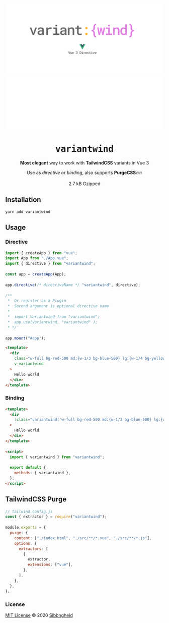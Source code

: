 <p align='center'>
<img src="./variantwind.svg">
<img src="./carbon.svg">
</p>
<h1 align='center'>
<samp>variantwind</samp>
</h1>
<p align='center'>
<strong>Most elegant</strong> way to work with <strong>TailwindCSS</strong> variants in Vue 3
</p>

<p align='center'>
Use as <em>directive</em> or <em>binding</em>, also supports <strong>PurgeCSS</strong>🔥🔥<br><br>
2.7 kB Gzipped
</p>

## Installation

```sh
yarn add variantwind
```

## Usage

### Directive

```js
import { createApp } from "vue";
import App from "./App.vue";
import { directive } from "variantwind";

const app = createApp(App);

app.directive(/* directiveName */ "variantwind", directive);

/**
 *  Or register as a Plugin
 *  Second argument is optional directive name
 *
 *  import Variantwind from "variantwind";
 *  app.use(Variantwind, "variantwind" );
 * */

app.mount("#app");
```

```html
<template>
  <div
    class="w-full bg-red-500 md:{w-1/3 bg-blue-500} lg:{w-1/4 bg-yellow-500 hover:bg-yellow-900}"
    v-variantwind
  >
    Hello world
  </div>
</template>
```

### Binding

```html
<template>
  <div
    :class="variantwind('w-full bg-red-500 md:{w-1/3 bg-blue-500} lg:{w-1/4 bg-yellow-500 hover:bg-yellow-900}')"
  >
    Hello world
  </div>
</template>

<script>
  import { variantwind } from "variantwind";

  export default {
    methods: { variantwind },
  };
</script>
```

## TailwindCSS Purge

```js
// tailwind.config.js
const { extractor } = require("variantwind");

module.exports = {
  purge: {
    content: ["./index.html", "./src/**/*.vue", "./src/**/*.js"],
    options: {
      extractors: [
        {
          extractor,
          extensions: ["vue"],
        },
      ],
    },
  },
};
```

### License

[MIT License](https://github.com/sibbngheid/variantwind/blob/master/LICENSE) © 2020 [Sibbngheid](https://github.com/sibbngheid)
